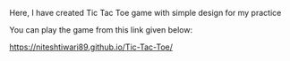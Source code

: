 Here, I have created Tic Tac Toe game with simple design for my practice

You can play the game from this link given below:

https://niteshtiwari89.github.io/Tic-Tac-Toe/
